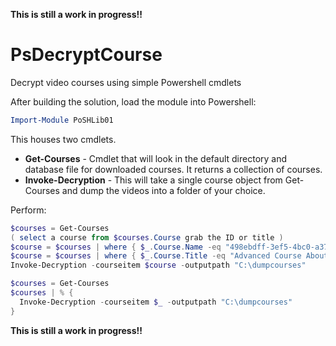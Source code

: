**This is still a work in progress!!**

# PsDecryptCourse
Decrypt video courses using simple Powershell cmdlets

After building the solution, load the module into Powershell:

```Powershell
Import-Module PoSHLib01
```

This houses two cmdlets.

* **Get-Courses** - Cmdlet that will look in the default directory and database file for downloaded courses. It returns a collection of courses.
* **Invoke-Decryption** - This will take a single course object from Get-Courses and dump the videos into a folder of your choice.

Perform:

```Powershell
$courses = Get-Courses
( select a course from $courses.Course grab the ID or title )
$course = $courses | where { $_.Course.Name -eq "498ebdff-3ef5-4bc0-a37a-e8471f17fd8c" }
$course = $courses | where { $_.Course.Title -eq "Advanced Course About Doing Stuff" }
Invoke-Decryption -courseitem $course -outputpath "C:\dumpcourses"
```

```Powershell
$courses = Get-Courses
$courses | % {
  Invoke-Decryption -courseitem $_ -outputpath "C:\dumpcourses"
}
```

**This is still a work in progress!!**
